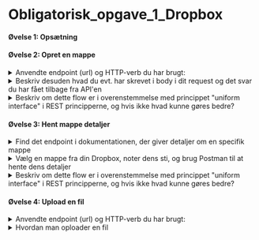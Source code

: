 # Obligatorisk_opgave_1_Dropbox 
#### Øvelse 1: Opsætning

#### Øvelse 2: Opret en mappe
<details><summary>
Anvendte endpoint (url) og HTTP-verb du har brugt:
</summary>
``POST` `https://api.dropboxapi.com/2/files/create_folder_v2``
</details>
<details><summary>
Beskriv desuden hvad du evt. har skrevet i body i dit request og det svar du har fået tilbage fra API'en
</summary>
Request i body:`{"autorename": false,"path": "/TestMappe"}`

svar fra api'en: `{"metadata": {
        "name": "TestMappe",
        "path_lower": "/testmappe",
        "path_display": "/TestMappe",
        "id": "id:sIm5-l55P_8AAAAAAAAABg"}}`
</details>

<details><summary>
Beskriv om dette flow er i overenstemmelse med princippet "uniform interface" i REST principperne, og hvis ikke hvad kunne gøres bedre?
</summary>
skriv svaret her
</details>


#### Øvelse 3: Hent mappe detaljer
<details><summary>
Find det endpoint i dokumentationen, der giver detaljer om en specifik mappe
</summary>
`POST` `https://api.dropboxapi.com/2/files/get_metadata`
</details>

<details><summary>
Vælg en mappe fra din Dropbox, noter dens sti, og brug Postman til at hente dens detaljer
</summary>
Den sti: /TestMappe

Request i body: {
    "include_deleted": false,
    "include_has_explicit_shared_members": false,
    "include_media_info": false,
    "path": "/TestMappe"
}

Response fra Postman: 

Status kode: 200 OK

{
    ".tag": "folder",
    "name": "TestMappe",
    "path_lower": "/testmappe",
    "path_display": "/TestMappe",
    "id": "id:sIm5-l55P_8AAAAAAAAABg"
}
</details>

<details><summary>
Beskriv om dette flow er i overenstemmelse med princippet "uniform interface" i REST principperne, og hvis ikke hvad kunne gøres bedre?
</summary>
skriv svaret her
</details>

#### Øvelse 4: Upload en fil
<details><summary>
Anvendte endpoint (url) og HTTP-verb du har brugt:
</summary>
skriv svaret her
</details>

<details><summary>
Hvordan man oploader en fil
</summary>
skriv svaret her
</details>
